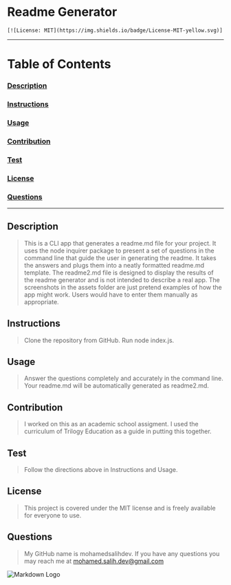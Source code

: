
# Readme Generator
    [![License: MIT](https://img.shields.io/badge/License-MIT-yellow.svg)]

___
# Table of Contents

### [Description](#description)

### [Instructions](#instructions)

### [Usage](#usage)

### [Contribution](#contribution)

### [Test](#contribution)

### [License](#license)

### [Questions](#questions)
___

 ## Description

>This is a CLI app that generates a readme.md file for your project. It uses the node inquirer package to present a set of questions in the command line that guide the user in generating the readme. It takes the answers and plugs them into a neatly formatted readme.md template. The readme2.md file is designed to display the results of the readme generator and is not intended to describe a real app. The screenshots in the assets folder are just pretend examples of how the app might work. Users would have to enter them manually as appropriate.

 ## Instructions

>Clone the repository from GitHub. Run node index.js. 

## Usage

>Answer the questions completely and accurately in the command line. Your readme.md will be automatically generated as readme2.md.

## Contribution

>I worked on this as an academic school assigment. I used the curriculum of Trilogy Education as a guide in putting this together.

## Test

>Follow the directions above in Instructions and Usage.


## License
>This project is covered under the MIT license and is freely available for everyone to use.
  
## Questions
>My GitHub name is mohamedsalihdev.
If you have any questions you may reach
me at mohamed.salih.dev@gmail.com

![Markdown Logo](https://markdown-here.com/img/icon256.png)
